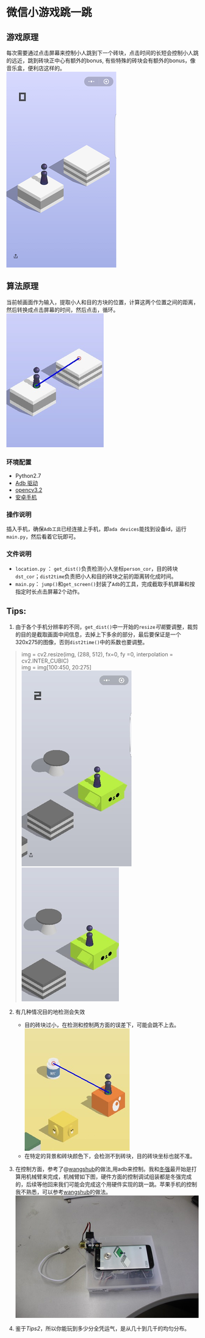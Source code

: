 # 微信小游戏跳一跳

## 游戏原理 
每次需要通过点击屏幕来控制小人跳到下一个砖块，点击时间的长短会控制小人跳的远近，跳到砖块正中心有额外的bonus, 有些特殊的砖块会有额外的bonus，像音乐盒，便利店这样的。  
![](./pictures/s1.png)


## 算法原理
当前帧画面作为输入，提取小人和目的方块的位置，计算这两个位置之间的距离，然后转换成点击屏幕的时间，然后点击，循环。  
![](./pictures/s1line.jpg)

### 环境配置
- Python2.7
- [Adb 驱动](http://www.mz6.net/news/2016-03-07/4506.html)
- [opencv3.2](https://opencv.org/)
- [安卓手机](https://item.jd.com/4157994.html)

### 操作说明
插入手机，确保`Adb工具`已经连接上手机，即`ada devices`能找到设备id，运行`main.py`，然后看着它玩即可。

### 文件说明
- `location.py` ： `get_dist()`负责检测小人坐标`person_cor`，目的砖块`dst_cor`；`dist2time`负责把小人和目的砖块之前的距离转化成时间。
- `main.py`： `jump()`和`get_screen()`封装了`Adb`的工具，完成截取手机屏幕和按指定时长点击屏幕2个动作。

##  Tips:
1. 由于各个手机分辨率的不同，`get_dist()`中一开始的`resize`*可能*要调整，裁剪的目的是截取画面中间信息，去掉上下多余的部分，最后要保证是一个320x275的图像，否则`dist2time()`中的系数也要调整。
>    img = cv2.resize(img, (288, 512), fx=0,  fy =0, interpolation = cv2.INTER_CUBIC)  
>    img = img[100:450, 20:275]  
![](./pictures/img1.jpg)           ![](./pictures/img2.jpg) 


2. 有几种情况目的地检测会失效
	- 目的砖块过小，在检测和控制两方面的误差下，可能会跳不上去。  
	![](./pictures/far.jpg)	
	- 在特定的背景和砖块颜色下，会检测不到砖块，目的砖块坐标也就不准。
	
3. 在控制方面，参考了@[wangshub](https://github.com/wangshub/wechat_jump_game)的做法,用adb来控制。我和[冬强](https://github.com/cdq4817)最开始是打算用机械臂来完成，机械臂如下图，硬件方面的控制调试组装都是冬强完成的，后续等他回来我们可能会完成这个用硬件实现的跳一跳。苹果手机的控制我不熟悉，可以参考[wangshub](https://github.com/wangshub/wechat_jump_game)的做法。  
![](./pictures/contro1l.jpg)


4. 鉴于*Tips2*，所以你能玩到多少分全凭运气，是从几十到几千的均匀分布。